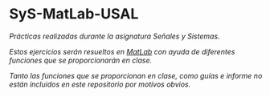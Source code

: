 # SyS-MatLab-USAL

_Prácticas realizadas durante la asignatura Señales y Sistemas._

_Estos ejercicios serán resueltos en [MatLab](https://es.mathworks.com/products/matlab.html) con ayuda de diferentes funciones_
_que se proporcionarán en clase._

_Tanto las funciones que se proporcionan en clase, como guías e informe no están incluidos en este repositorio_
_por motivos obvios._
